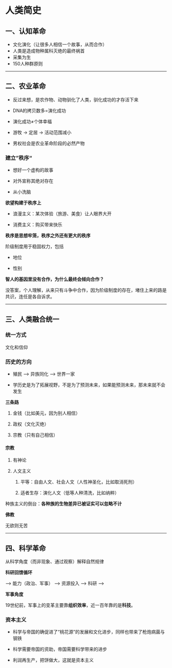 # 人类简史

## 一、认知革命

- 文化演化（让很多人相信一个故事，从而合作）
- 人类是造成物种属科灭绝的最终祸首
- 采集为生
- 150人种群原则



---

## 二、农业革命

- 反过来想，是农作物、动物驯化了人类，驯化成功的才存活下来

- DNA的拷贝数多=演化成功

- 演化成功≠个体幸福

- 游牧 -> 定居 -> 活动范围减小

- 男权社会是农业革命阶段的必然产物



### 建立”秩序“

- 想好一个虚构的故事

- 对外宣称其绝对存在

- 从小洗脑



**欲望构建于秩序上**

- 浪漫主义：某次体验（旅游、美食）让人眼界大开

- 消费主义：购买带来快乐



**秩序是思想牢笼，秩序之外还有更大的秩序**



阶级制度用于稳固权力，包括

- 地位

- 性别



**智人的基因里没有合作，为什么最终会倾向合作？**

没答案，个人理解，从来只有斗争中合作，因为阶级制度的存在，堵住上来的路是共识，连任是各自诉求。



---

## 三、人类融合统一

### 统一方式

文化和信仰



### 历史的方向

- 殖民 --> 异族同化 --> 世界一家

- 学历史是为了拓展视野，不是为了预测未来，如果能预测未来，那未来就不会发生



**三条路**

1. 金钱（比如美元，因为别人相信）

2. 政权（文化灭绝）

3. 宗教（只有自己相信）



#### 宗教

1. 有神论

2. 人文主义
   
   1. 平等：自由人文、社会人文（人性神圣化，比如取消死刑）
   
   2. 适者生存：演化人文（低等人种清洗，比如纳粹）

 

种族主义的倒台：**各种族的生物差异已被证实可以忽略不计**



**佛教**

无欲则无苦



---

## 四、科学革命

从科学角度（而非现象、通过观察）解释自然规律



**科研回馈循环**

--> 能力（政治、军事） --> 资源投入 --> 科研 -->



**军事角度**

19世纪前，军事上的变革主要靠**组织效率**，近一百年靠的是**科技**。



### 资本主义

- 科学与帝国的确促进了“桃花源”的发展和文化进步，同样也带来了枪炮病菌与钢铁

- 科学需要帝国的资助，帝国需要科学带来的进步

- 利润再生产，把饼做大，这就是资本主义








